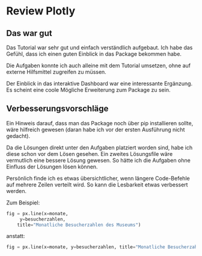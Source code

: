 # Review Plotly
## Das war gut
Das Tutorial war sehr gut und einfach verständlich aufgebaut. Ich habe das Gefühl, dass ich einen guten Einblick in das Package bekommen habe.

Die Aufgaben konnte ich auch alleine mit dem Tutorial umsetzen, ohne auf externe Hilfsmittel zugreifen zu müssen.

Der Einblick in das interaktive Dashboard war eine interessante Ergänzung. Es scheint eine coole Mögliche Erweiterung zum Package zu sein.
## Verbesserungsvorschläge
Ein Hinweis darauf, dass man das Package noch über pip installieren sollte, wäre hilfreich gewesen (daran habe ich vor der ersten Ausführung nicht gedacht). 

Da die Lösungen direkt unter den Aufgaben platziert worden sind, habe ich diese schon vor dem Lösen gesehen. Ein zweites Lösungsfile wäre vermutlich eine bessere Lösung gewesen. So hätte ich die Aufgaben ohne Einfluss der Lösungen lösen können.

Persönlich finde ich es etwas übersichtlicher, wenn längere Code-Befehle auf mehrere Zeilen verteilt wird. So kann die Lesbarkeit etwas verbessert werden.

Zum Beispiel:
```Python
fig = px.line(x=monate,
     y=besucherzahlen,
    title="Monatliche Besucherzahlen des Museums")
```
anstatt: 
```Python
fig = px.line(x=monate, y=besucherzahlen, title="Monatliche Besucherzahlen des Museums")
```